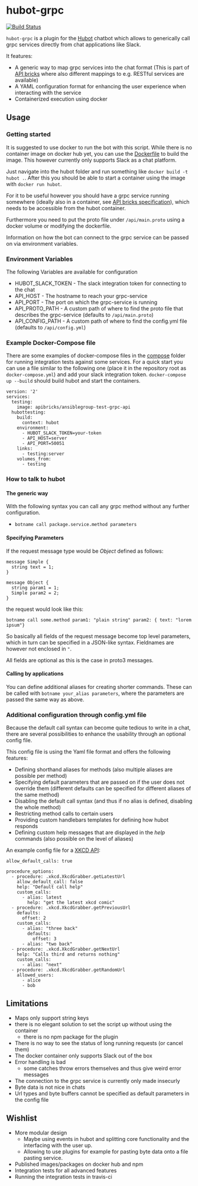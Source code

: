 # hubot-grpc

[![Build Status](https://travis-ci.org/hubot-grpc/hubot-grpc.svg?branch=master)](https://travis-ci.org/hubot-grpc/hubot-grpc)

```hubot-grpc``` is a plugin for the [Hubot](https://hubot.github.com/) chatbot which allows to generically call grpc services directly from chat applications like Slack.

It features:
  - A generic way to map grpc services into the chat format (This is part of [API bricks](https://github.com/apibricks) where also different mappings to e.g. RESTful services are available)
  - A YAML configuration format for enhancing the user experience when interacting with the service
  - Containerized execution using docker

## Usage

### Getting started

It is suggested to use docker to run the bot with this script.
While there is no container image on docker hub yet, you can use the [Dockerfile](hubot/Dockerfile) to build the image. This however currently only supports Slack as a chat platform.

Just navigate into the hubot folder and run something like ```docker build -t hubot .```.
After this you should be able to start a container using the image with ```docker run hubot```.

For it to be useful however you should have a grpc service running somewhere (ideally also in a container, see [API bricks specification](https://github.com/apibricks/apibricks-spec)), which needs to be accessible from the hubot container.

Furthermore you need to put the proto file under ```/api/main.proto``` using a docker volume or modifying the dockerfile.

Information on how the bot can connect to the grpc service can be passed on via environment variables.

### Environment Variables

The following Variables are available for configuration

- HUBOT_SLACK_TOKEN - The slack integration token for connecting to the chat
- API_HOST - The hostname to reach your grpc-service
- API_PORT - The port on which the grpc-service is running
- API_PROTO_PATH - A custom path of where to find the proto file that describes the grpc-service (defaults to ```/api/main.proto```)
- API_CONFIG_PATH - A custom path of where to find the config.yml file (defaults to ```/api/config.yml```)

### Example Docker-Compose file

There are some examples of docker-compose files in the [compose](/compose) folder for running integration tests against some services. For a quick start you can use a file similar to the following one (place it in the repository root as ```docker-compose.yml```) and add your slack integration token. ```docker-compose up --build``` should build hubot and start the containers.

```
version: '2'
services:
  testing:
    image: apibricks/ansiblegroup-test-grpc-api
  hubottesting:
    build:
      context: hubot
    environment:
      - HUBOT_SLACK_TOKEN=your-token
      - API_HOST=server
      - API_PORT=50051
    links:
      - testing:server
    volumes_from:
      - testing
```

### How to talk to hubot

#### The generic way

With the following syntax you can call any grpc method without any further configuration.

- ```botname call package.service.method parameters```

#### Specifying Parameters

If the request message type would be *Object* defined as follows:

```
message Simple {
  string text = 1;
}

message Object {
  string param1 = 1;
  Simple param2 = 2;
}
```

the request would look like this:

```
botname call some.method param1: "plain string" param2: { text: "lorem ipsum"}
```

So basically all fields of the request message become top level parameters, which in turn can be specified in a JSON-like syntax.
Fieldnames are however not enclosed in ```"```.

All fields are optional as this is the case in proto3 messages.

#### Calling by applications

You can define additional aliases for creating shorter commands.
These can be called with ```botname your_alias parameters```, where the parameters are passed the same way as above.

### Additional configuration through config.yml file

Because the default call syntax can become quite tedious to write in a chat, there are several possibilities to enhance the usability through an optional config file.

This config file is using the Yaml file format and offers the following features:

- Defining shorthand aliases for methods (also multiple aliases are possible per method)
- Specifying default parameters that are passed on if the user does not override them (different defaults can be specified for different aliases of the same method)
- Disabling the default call syntax (and thus if no alias is defined, disabling the whole method)
- Restricting method calls to certain users
- Providing custom handlebars templates for defining how hubot responds
- Defining custom help messages that are displayed in the *help* commands (also possible on the level of aliases)

An example config file for a [XKCD API](https://github.com/hubot-grpc/xkcd-grabber):

```
allow_default_calls: true

procedure_options:
  - procedure: .xkcd.XkcdGrabber.getLatestUrl
    allow_default_call: false
    help: "Default call help"
    custom_calls:
      - alias: latest
        help: "get the latest xkcd comic"
  - procedure: .xkcd.XkcdGrabber.getPreviousUrl
    defaults:
      offset: 2
    custom_calls:
      - alias: "three back"
        defaults:
          offset: 3
      - alias: "two back"
  - procedure: .xkcd.XkcdGrabber.getNextUrl
    help: "Calls third and returns nothing"
    custom_calls:
      - alias: "next"
  - procedure: .xkcd.XkcdGrabber.getRandomUrl
    allowed_users:
      - alice
      - bob
```


## Limitations

- Maps only support string keys
- there is no elegant solution to set the script up without using the container
  - there is no npm package for the plugin
- There is no way to see the status of long running requests (or cancel them)
- The docker container only supports Slack out of the box
- Error handling is bad
  - some catches throw errors themselves and thus give weird error messages
- The connection to the grpc service is currently only made insecurly
- Byte data is not nice in chats
- Url types and byte buffers cannot be specified as default parameters in the config file 


## Wishlist

- More modular design
  - Maybe using events in hubot and splitting core functionality and the interfacing with the user up.
  - Allowing to use plugins for example for pasting byte data onto a file pasting service.
- Published images/packages on docker hub and npm
- Integration tests for all advanced features
- Running the integration tests in travis-ci
